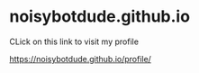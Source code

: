 # noisybotdude.github.io

CLick on this link to visit my profile

https://noisybotdude.github.io/profile/
